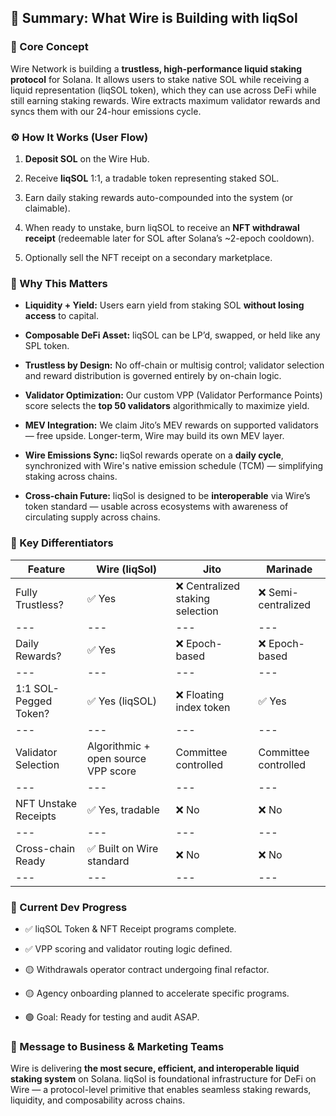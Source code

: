 ## **📌 Summary: What Wire is Building with liqSol**

### **🧠 Core Concept**

Wire Network is building a **trustless, high-performance liquid staking protocol** for Solana. It allows users to stake native SOL while receiving a liquid representation (liqSOL token), which they can use across DeFi while still earning staking rewards. Wire extracts maximum validator rewards and syncs them with our 24-hour emissions cycle.

### **⚙️ How It Works (User Flow)**

1. **Deposit SOL** on the Wire Hub.  

2. Receive **liqSOL** 1:1, a tradable token representing staked SOL.  

3. Earn daily staking rewards auto-compounded into the system (or claimable).  

4. When ready to unstake, burn liqSOL to receive an **NFT withdrawal receipt** (redeemable later for SOL after Solana’s ~2-epoch cooldown).  

5. Optionally sell the NFT receipt on a secondary marketplace.  

### **🎯 Why This Matters**

- **Liquidity + Yield:** Users earn yield from staking SOL **without losing access** to capital.  

- **Composable DeFi Asset:** liqSOL can be LP’d, swapped, or held like any SPL token.  

- **Trustless by Design:** No off-chain or multisig control; validator selection and reward distribution is governed entirely by on-chain logic.  

- **Validator Optimization:** Our custom VPP (Validator Performance Points) score selects the **top 50 validators** algorithmically to maximize yield.  

- **MEV Integration:** We claim Jito’s MEV rewards on supported validators — free upside. Longer-term, Wire may build its own MEV layer.  

- **Wire Emissions Sync:** liqSol rewards operate on a **daily cycle**, synchronized with Wire's native emission schedule (TCM) — simplifying staking across chains.  

- **Cross-chain Future:** liqSol is designed to be **interoperable** via Wire’s token standard — usable across ecosystems with awareness of circulating supply across chains.  

### **🔐 Key Differentiators**

| **Feature** | **Wire (liqSol)** | **Jito** | **Marinade** |
| --- | --- | --- | --- |
| Fully Trustless? | ✅ Yes | ❌ Centralized staking selection | ❌ Semi-centralized |
| --- | --- | --- | --- |
| Daily Rewards? | ✅ Yes | ❌ Epoch-based | ❌ Epoch-based |
| --- | --- | --- | --- |
| 1:1 SOL-Pegged Token? | ✅ Yes (liqSOL) | ❌ Floating index token | ✅ Yes |
| --- | --- | --- | --- |
| Validator Selection | Algorithmic + open source VPP score | Committee controlled | Committee controlled |
| --- | --- | --- | --- |
| NFT Unstake Receipts | ✅ Yes, tradable | ❌ No | ❌ No |
| --- | --- | --- | --- |
| Cross-chain Ready | ✅ Built on Wire standard | ❌ No | ❌ No |
| --- | --- | --- | --- |

### **🔨 Current Dev Progress**

- ✅ liqSOL Token & NFT Receipt programs complete.  

- ✅ VPP scoring and validator routing logic defined.  

- 🟡 Withdrawals operator contract undergoing final refactor.  

- 🟡 Agency onboarding planned to accelerate specific programs.  

- 🟢 Goal: Ready for testing and audit ASAP.  

### **📣 Message to Business & Marketing Teams**

Wire is delivering **the most secure, efficient, and interoperable liquid staking system** on Solana. liqSol is foundational infrastructure for DeFi on Wire — a protocol-level primitive that enables seamless staking rewards, liquidity, and composability across chains.

